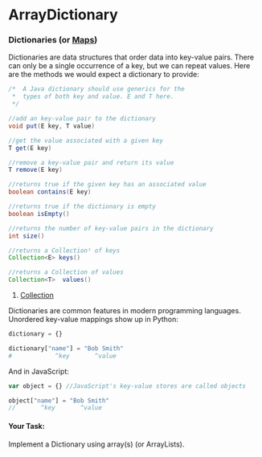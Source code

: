 # ArrayDictionary

### Dictionaries (or [Maps](https://docs.oracle.com/javase/7/docs/api/java/util/Map.html))

Dictionaries are data structures that order data into key-value pairs. There can only be a single occurrence of a key, but we can repeat values. Here are the methods we would expect a dictionary to provide:

```java
/*  A Java dictionary should use generics for the
 *  types of both key and value. E and T here.
 */

//add an key-value pair to the dictionary
void put(E key, T value)

//get the value associated with a given key
T get(E key)

//remove a key-value pair and return its value
T remove(E key)

//returns true if the given key has an associated value
boolean contains(E key)

//returns true if the dictionary is empty
boolean isEmpty()

//returns the number of key-value pairs in the dictionary
int size()

//returns a Collection¹ of keys
Collection<E> keys()

//returns a Collection of values
Collection<T>  values()

```
1. [Collection](https://docs.oracle.com/javase/7/docs/api/java/util/Collection.html)

Dictionaries are common features in modern programming languages. Unordered key-value mappings show up in Python:

```python
dictionary = {}

dictionary["name"] = "Bob Smith"
#            ^key       ^value

```

And in JavaScript:
```javascript
var object = {} //JavaScript's key-value stores are called objects

object["name"] = "Bob Smith"
//       ^key       ^value

```

#### Your Task:

Implement a Dictionary using array(s) (or ArrayLists).
